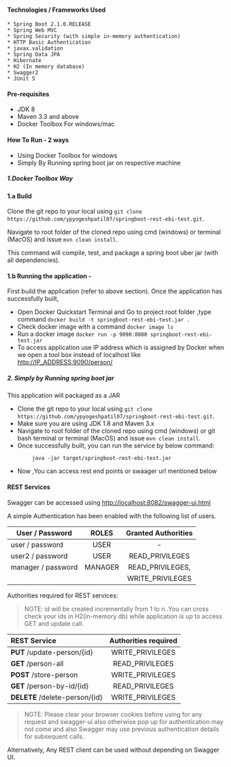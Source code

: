 #### Technologies / Frameworks Used
    * Spring Boot 2.1.0.RELEASE
    * Spring Web MVC
    * Spring Security (with simple in-memory authentication)
    * HTTP Basic Authentication
    * javax.validation
    * Spring Data JPA
    * Hibernate
    * H2 (In memory database) 
    * Swagger2
    * JUnit 5


#### Pre-requisites
* JDK 8 
* Maven 3.3 and above
* Docker Toolbox For windows/mac

#### How To Run - 2 ways
* Using Docker Toolbox for windows
* Simply By Running spring boot jar on respective machine

##### 1.Docker Toolbox Way

#### 1.a Build
Clone the git repo to your local using `git clone https://github.com/ypyogeshpatil07/springboot-rest-ebi-test.git`.

Navigate to root folder of the cloned repo using cmd (windows) or terminal (MacOS) and issue `mvn clean install`.

This command will compile, test, and package a spring boot uber jar (with all dependencies).


#### 1.b Running the application - 
First build the application (refer to above section). Once the application has successfully built, 

* Open Docker Quickstart Terminal and Go to project root folder ,type command `docker build -t springboot-rest-ebi-test.jar .`
* Check docker image with a command `docker image ls`
* Run a docker image `docker run -p 9090:8080 springboot-rest-ebi-test.jar`
* To access application use IP address which is assigned by Docker when we open a tool box instead of localhost 
  like [http://IP_ADDRESS:9090/person/](http://IP_ADDRESS:9090/person/)
  
 ##### 2. Simply by Running spring boot jar
 This application will packaged as a JAR 

* Clone the git repo to your local using `git clone https://github.com/ypyogeshpatil07/springboot-rest-ebi-test.git`.
* Make sure you are using JDK 1.8 and Maven 3.x
* Navigate to root folder of the cloned repo using cmd (windows) or git bash terminal or terminal (MacOS) and issue `mvn clean install`.
* Once successfully built, you can run the service by below command:
```
        java -jar target/springboot-rest-ebi-test.jar
```
* Now ,You can access rest end points or swaager url mentioned below 

#### REST Services
Swagger can be accessed using [http://localhost:8082/swagger-ui.html](http://localhost:8082/swagger-ui.html)

A simple Authentication has been enabled with the following list of users.

| User / Password   | ROLES     |   Granted Authorities |
|-------------------|:---------:|:---------------------:|
| user / password   | USER      |    -                  |
| user2 / password  | USER      | READ_PRIVILEGES       |
| manager / password| MANAGER   | READ_PRIVILEGES,      | 
|                   |           | WRITE_PRIVILEGES      |

Authorities required for REST services:
> NOTE: id will be created incrementally from 1 to n..You can cross check your ids in H2(in-memory db) while
> application is up to access GET and update call.

| REST Service                  |   Authorities required    |
|:--------------------------    |:-------------------------:|
| **PUT** /update-person/{id}   | WRITE_PRIVILEGES          |
| **GET** /person-all           | READ_PRIVILEGES           |
| **POST** /store-person        | WRITE_PRIVILEGES          |
| **GET** /person-by-id/{id}    | READ_PRIVILEGES           |
| **DELETE** /delete-person/{id}| WRITE_PRIVILEGES          |

> NOTE: Please clear your browser cookies before using for any request and swagger-ui also otherwise 
> pop up for authentication may not come and also Swagger may use previous authentication details for subsequent calls.

Alternatively, Any REST client can be used without depending on Swagger UI.
